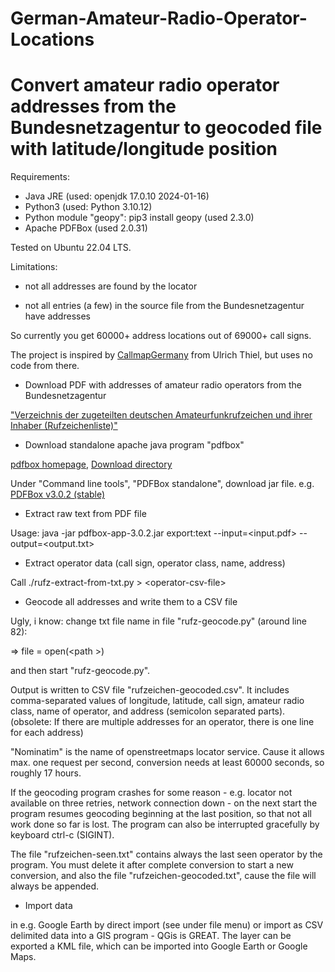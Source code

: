 # German-Amateur-Radio-Operator-Locations

Convert amateur radio operator addresses from the Bundesnetzagentur to geocoded file with latitude/longitude position
=====================

Requirements:

- Java JRE (used: openjdk 17.0.10 2024-01-16)
- Python3 (used: Python 3.10.12)
- Python module "geopy": pip3 install geopy (used 2.3.0)
- Apache PDFBox (used 2.0.31)

Tested on Ubuntu 22.04 LTS.

Limitations:

* not all addresses are found by the locator

* not all entries (a few) in the source file from the
  Bundesnetzagentur have addresses

So currently you get 60000+ address locations out of 69000+ call signs.

The project is inspired by
[CallmapGermany](https://github.com/df8oe/CallmapGermany) from Ulrich
Thiel, but uses no code from there.

* Download PDF with addresses of amateur radio operators from the Bundesnetzagentur

["Verzeichnis der zugeteilten deutschen Amateurfunkrufzeichen und ihrer Inhaber (Rufzeichenliste)"](https://www.bundesnetzagentur.de/DE/Fachthemen/Telekommunikation/Frequenzen/SpezielleAnwendungen/Amateurfunk/faq_table.html#FAQ648458)

* Download standalone apache java program "pdfbox"

[pdfbox homepage](https://pdfbox.apache.org), [Download directory](https://pdfbox.apache.org/download.html)

Under "Command line tools", "PDFBox standalone", download jar file.
e.g. [PDFBox v3.0.2 (stable)](https://www.apache.org/dyn/closer.lua/pdfbox/3.0.2/pdfbox-app-3.0.2.jar)

* Extract raw text from PDF file

Usage: java -jar pdfbox-app-3.0.2.jar export:text --input=<input.pdf> --output=<output.txt>

* Extract operator data (call sign, operator class, name, address)

Call ./rufz-extract-from-txt.py <raw-text-file> \> \<operator-csv-file\>

* Geocode all addresses and write them to a CSV file

Ugly, i know: change txt file name in file "rufz-geocode.py" (around line 82):

=> file = open(\<path <operator-csv-file>\>)

and then start "rufz-geocode.py".

Output is written to CSV file "rufzeichen-geocoded.csv". It includes
comma-separated values of longitude, latitude, call sign, amateur
radio class, name of operator, and address (semicolon separated
parts). (obsolete: If there are multiple addresses for an operator, there is one
line for each address)

"Nominatim" is the name of openstreetmaps locator service. Cause it allows
max. one request per second, conversion needs at least 60000 seconds, so
roughly 17 hours.

If the geocoding program crashes for some reason - e.g. locator not
available on three retries, network connection down - on the next
start the program resumes geocoding beginning at the last position, so
that not all work done so far is lost. The program can also be
interrupted gracefully by keyboard ctrl-c (SIGINT).

The file "rufzeichen-seen.txt" contains always the last seen operator
by the program. You must delete it after complete conversion to start
a new conversion, and also the file "rufzeichen-geocoded.txt", cause
the file will always be appended.

* Import data

in e.g. Google Earth by direct import (see under file menu) or import
as CSV delimited data into a GIS program - QGis is GREAT. The layer
can be exported a KML file, which can be imported into Google Earth or
Google Maps.
